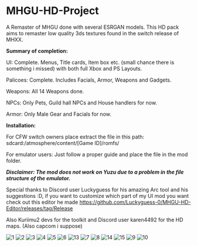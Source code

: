 # MHGU-HD-Project
A Remaster of MHGU done with several ESRGAN models.
This HD pack aims to remaster low quality 3ds textures found in the switch release of MHXX. 

**Summary of completion:**

UI: Complete. Menus, Title cards, Item box etc. (small chance there is something i missed) with both full Xbox and PS Layouts. 

Palicoes: Complete. Includes Facials, Armor, Weapons and Gadgets.

Weapons: All 14 Weapons done.

NPCs: Only Pets, Guild hall NPCs and House handlers for now.

Armor: Only Male Gear and Facials for now.

**Installation:**


For CFW switch owners place extract the file in this path:    sdcard:/atmosphere/content/[Game ID]/romfs/


For emulator users: Just follow a proper guide and place the file in the mod folder.



***Disclaimer: The mod does not work on Yuzu due to a problem in the file structure of the emulator.***



Special thanks to Discord user Luckyguess for his amazing Arc tool and his suggestions :D, if you want to customize which part of my UI mod you want check out this editor he made https://github.com/Luckyguess-0/MHGU-HD-Editor/releases/tag/Release


Also Kuriimu2 devs for the toolkit and Discord user karen4492 for the HD maps. (Also capcom i suppose)




![1](https://user-images.githubusercontent.com/118343447/204242924-b3f7b417-0452-48c0-a74b-62ad20d38dc4.png)
![2](https://user-images.githubusercontent.com/118343447/204242943-b85e30d5-786c-46af-948e-3d45607c1bea.png)
![3](https://user-images.githubusercontent.com/118343447/204242979-701c5afe-5295-4589-b4d0-b9ec8e4d058a.png)
![4](https://user-images.githubusercontent.com/118343447/204243027-c4c10354-27c9-4537-b055-efbae030f071.png)
![5](https://user-images.githubusercontent.com/118343447/204243083-cd7f1e8d-415a-4cd9-96ff-40cd0596e303.png)
![6](https://user-images.githubusercontent.com/118343447/204243111-5c7cf536-ca7a-44c3-ac0b-192ff53c1062.png)
![13](https://user-images.githubusercontent.com/118343447/204815146-f1baf845-bdaa-4516-b05d-a52ecb540db6.png)
![7](https://user-images.githubusercontent.com/118343447/204243123-9dfb1406-11ce-430e-87ff-284853202ae4.png)
![8](https://user-images.githubusercontent.com/118343447/204243144-2495912c-25ed-4db0-ba08-8447800dc079.png)
![14](https://user-images.githubusercontent.com/118343447/204815266-d8e5dd6c-4475-40cd-8ab9-6845a5fb83c0.png)
![15](https://user-images.githubusercontent.com/118343447/204815249-8bc74992-4d23-4588-94a8-bdace002ce0e.png)
![9](https://user-images.githubusercontent.com/118343447/204243174-d956fbe5-e5e6-4730-92ac-60c9b6ee0b09.png)
![10](https://user-images.githubusercontent.com/118343447/204243228-d41d6870-673c-4de1-a9de-cfab4f1d6cb9.png)

